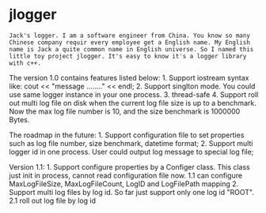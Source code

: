 # jlogger
    Jack's logger. I am a software engineer from China. You know so many Chinese company requir every employee get a English name. My English name is Jack a quite common name in English universe. So I named this little toy project jlogger. It's easy to know it's a logger library with c++. 

The version 1.0 contains features listed below:
    1. Support iostream syntax like: cout << "message ........" << endl; 
    2. Support singlton mode. You could use same logger instance in your one process.
    3. thread-safe
    4. Support roll out multi log file on disk when the current log file size is up to a benchmark. Now the max log file number is 10, and the size benchmark is 1000000 Bytes.

The roadmap in the future:
    1. Support configuration file to set properties such as log file number, size benchmark, datetime format;
    2. Support multi logger id in one process. User could output log message to special log file;

Version 1.1:
    1. Support configure properties by a Configer class. This class just init in process, cannot read configuration file now.
        1.1 can configure MaxLogFileSize, MaxLogFileCount, LogID and LogFilePath mapping
    2. Support multi log files by log id. So far just support only one log id "ROOT". 
        2.1 roll out log file by log id

